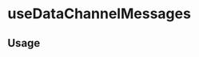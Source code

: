 <!--
!!!! Autogenerated File !!!!
This file was created by @livekit/components-docs-gen and should not be changed manually.
The contents of this file can be replaced at any time which would lead to the loss of all manual changes.
-->

# useDataChannelMessages

## Usage

<!--USAGE_INSERT_MARKER->


## Props

| Name | Type | Default | Description |
| --- | --- | --- | --- |
| channelId | `string` |  |  |


